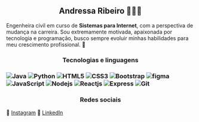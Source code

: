 <h2 align="center"> Andressa Ribeiro 👩‍💻👋</h2>

Engenheira civil em curso de **Sistemas para Internet**, com a perspectiva de mudança na carreira. Sou extremamente motivada, apaixonada por tecnologia e programação, busco sempre evoluir minhas habilidades para meu crescimento profissional. 🚀

<h3 align="center"> Tecnologias e linguagens<h3>

![Java](https://img.shields.io/badge/Java-ED8B00?style=for-the-badge&logo=java&logoColor=white)
![Python](https://img.shields.io/badge/Python-14354C?style=for-the-badge&logo=python&logoColor=white)
![HTML5](https://img.shields.io/badge/HTML5-E34C26?style=for-the-badge&logo=html5&logoColor=white)
![CSS3](https://img.shields.io/badge/CSS3-1572B6?style=for-the-badge&logo=css3&logoColor=white)
![Bootstrap](https://img.shields.io/badge/Bootstrap-7952B3?style=for-the-badge&logo=bootstrap&logoColor=white)
![figma](https://img.shields.io/badge/Figma-F24E1E?style=for-the-badge&logo=figma&logoColor=white)
![JavaScript](https://img.shields.io/badge/JavaScript-F7DF1E?style=for-the-badge&logo=javascript&logoColor=black)
![Nodejs](https://img.shields.io/badge/Nodejs-339933?style=for-the-badge&logo=nodejs&logoColor=white)
![Reactjs](https://img.shields.io/badge/Reactjs-61DAFB?style=for-the-badge&logo=react&logoColor=white)
![Express](https://img.shields.io/badge/Express-000000?style=for-the-badge&logo=express&logoColor=white)
![Git](https://img.shields.io/badge/Git-000?style=for-the-badge&logo=git&logoColor=white)

<h3 align="center"> Redes sociais </h3>

📸 [Instagram](https://instagram.com/andressarfn)
💼 [LinkedIn](https://www.linkedin.com/in/andressarfn/)
